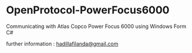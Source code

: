 # OpenProtocol-PowerFocus6000

Communicating with Atlas Copco Power Focus 6000 using Windows Form C#

further information : hadillafilanda@gmail.com

